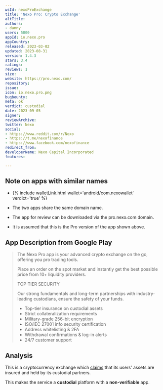 ```yaml
---
wsId: nexoProExchange
title: 'Nexo Pro: Crypto Exchange'
altTitle: 
authors:
- danny
users: 5000
appId: io.nexo.pro
appCountry: 
released: 2023-03-02
updated: 2023-08-31
version: 1.4.3
stars: 3.4
ratings: 
reviews: 1
size: 
website: https://pro.nexo.com/
repository: 
issue: 
icon: io.nexo.pro.png
bugbounty: 
meta: ok
verdict: custodial
date: 2023-09-05
signer: 
reviewArchive: 
twitter: Nexo
social:
- https://www.reddit.com/r/Nexo
- https://t.me/nexofinance
- https://www.facebook.com/nexofinance
redirect_from: 
developerName: Nexo Capital Incorporated
features: 

---
```


## Note on apps with similar names

- {% include walletLink.html wallet='android/com.nexowallet' verdict='true' %}

- The two apps share the same domain name. 
- The app for review can be downloaded via the pro.nexo.com domain. 
- It is assumed that this is the Pro version of the app shown above.

## App Description from Google Play

> The Nexo Pro app is your advanced crypto exchange on the go, offering you pro trading tools.
>
> Place an order on the spot market and instantly get the best possible price from 10+ liquidity providers.
>
> TOP-TIER SECURITY
>
> Our strong fundamentals and long-term partnerships with industry-leading custodians, ensure the safety of your funds.
>
> - Top-tier insurance on custodial assets
> - Strict collateralization requirements
> - Military-grade 256-bit encryption
> - ISO/IEC 27001 info security certification
> - Address whitelisting & 2FA
> - Withdrawal confirmations & log-in alerts
> - 24/7 customer support

## Analysis 

This is a cryptocurrency exchange which [claims](https://support.nexo.com/s/article/security-and-insurance) that its users' assets are insured and held by its custodial partners.

This makes the service a **custodial** platform with a **non-verifiable** app.